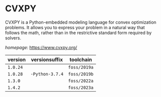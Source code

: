 # CVXPY

CVXPY is a Python-embedded modeling language for convex optimization problems.  It allows you to express your problem in a natural way that follows the math,  rather than in the restrictive standard form required by solvers.

*homepage*: <https://www.cvxpy.org/>

version | versionsuffix | toolchain
--------|---------------|----------
``1.0.24`` |  | ``foss/2019a``
``1.0.28`` | ``-Python-3.7.4`` | ``foss/2019b``
``1.3.0`` |  | ``foss/2022a``
``1.4.2`` |  | ``foss/2023a``

